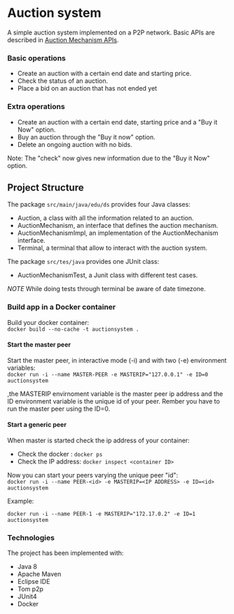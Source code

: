 # Auction system

A simple auction system implemented on a P2P network. Basic APIs are described in [Auction Mechanism APIs](https://github.com/spagnuolocarmine/distributedsystems/blob/master/challenges/AuctionMechanism.java).

### Basic operations

- Create an auction with a certain end date and starting price.
- Check the status of an auction.
- Place a bid on an auction that has not ended yet

### Extra operations

- Create an auction with a certain end date, starting price and a "Buy it Now" option.
- Buy an auction through the "Buy it now" option.
- Delete an ongoing auction with no bids.

Note: The "check" now gives new information due to the "Buy it Now" option.

## Project Structure

The package ```src/main/java/edu/ds``` provides four Java classes: 
- Auction,  a class with all the information related to an auction.
- AuctionMechanism, an interface that defines the auction mechanism.
- AuctionMechanismImpl, an implementation of the AuctionMechanism interface.	
- Terminal, a terminal that allow to interact with the auction system.

The package ```src/tes/java``` provides one JUnit class:

- AuctionMechanismTest, a Junit class with different test cases.

*NOTE* While doing tests through terminal be aware of date timezone.

### Build app in a Docker container

Build your docker container:  
```docker build --no-cache -t auctionsystem .```

#### Start the master peer

Start the master peer, in interactive mode (-i) and with two (-e) environment variables:  
```docker run -i --name MASTER-PEER -e MASTERIP="127.0.0.1" -e ID=0 auctionsystem```

,the MASTERIP envirnoment variable is the master peer ip address and the ID environment variable is the unique id of your peer. Rember you have to run the master peer using the ID=0.

#### Start a generic peer

When master is started check the ip address of your container:

- Check the docker <container ID>: ```docker ps```
- Check the IP address: ```docker inspect <container ID>```

Now you can start your peers varying the unique peer "id":  
```docker run -i --name PEER-<id> -e MASTERIP=<IP ADDRESS> -e ID=<id> auctionsystem```

Example:

```docker run -i --name PEER-1 -e MASTERIP="172.17.0.2" -e ID=1 auctionsystem```


### Technologies

The project has been implemented with:

- Java 8
- Apache Maven
- Eclipse IDE
- Tom p2p
- JUnit4
- Docker

